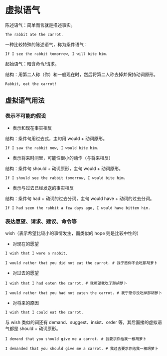 # 虚拟语气

陈述语气：简单而言就是描述事实。

```plaintext
The rabbit ate the carrot.
```

一种比较特殊的陈述语气，称为条件语气：

```plaintext
If I see the rabbit tomorrow, I will bite him.
```

起始语气：暗含命令/请求。

结构：用第二人称（你）和一般现在时，然后将第二人称去掉并保持动词原形。

```plaintext
Rabbit, eat the carrot!
```

## 虚拟语气用法

### 表示不可能的假设

- 表示和现在事实相反

结构：条件句用过去式，主句用 would + 动词原形。

```plaintext
If I saw the rabbit now, I would bite him.
```

- 表示将来时间里，可能性很小的动作（与将来相反）

结构：条件句 should + 动词原形，主句 would + 动词原形。

```plaintext
If I should see the rabbit tomorrow, I would bite him.
```

- 表示与过去已经发送的事实相反

结构：条件句 had + 动词的过去分词，主句 would have + 动词的过去分词。

```plaintext
If I had seen the rabbit a few days ago, I would have bitten him.
```

### 表达愿望、请求、建议、命令等

wish（表示希望比较小的事情发生，而类似的 hope 则是比较中性的）

- 对现在的愿望

```plaintext
I wish that I were a rabbit.

I would rather that you did not eat the carrot. # 我宁愿你不会吃那胡萝卜
```

- 对过去的愿望

```plaintext
I wish that I had eaten the carrot. # 我希望我吃了那胡萝卜

I would rather that you had not eaten the carrot. # 我宁愿你没吃掉那胡萝卜
```

- 对将来的原因

```plaintext
I wish that I could eat the carrot.
```

与 wish 类似的词还有 demand、suggest、insist、order 等，其后面接的虚拟语气都是 should + 动词原形。

```plaintext
I demand that you should give me a carrot. # 我要求你给我一根胡萝卜

I demanded that you should give me a carrot. # 我过去要求你给我一根胡萝卜
```
